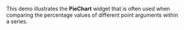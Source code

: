 This demo illustrates the **PieChart** widget that is&nbsp;often used when comparing the percentage values of&nbsp;different point arguments within a&nbsp;series.